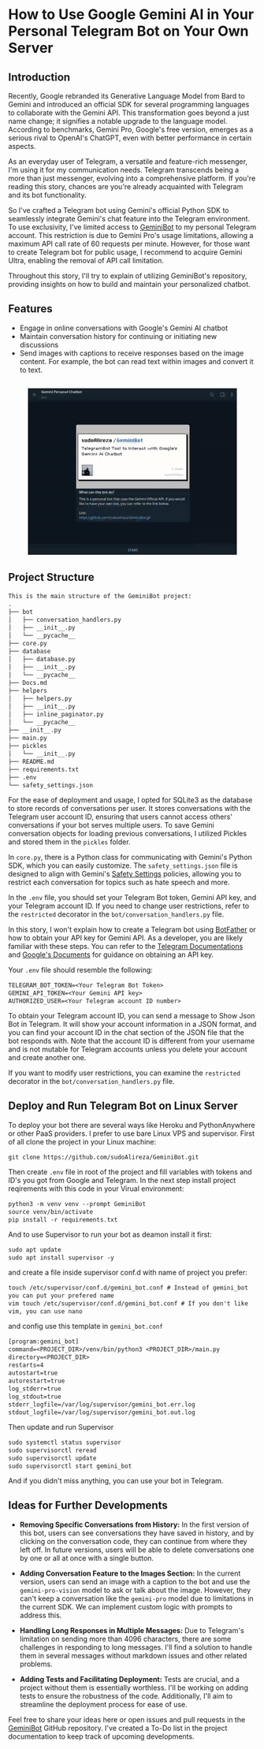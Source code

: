 # How to Use Google Gemini AI in Your Personal Telegram Bot on Your Own Server

## Introduction

Recently, Google rebranded its Generative Language Model from Bard to Gemini and introduced an official SDK for several programming languages to collaborate with the Gemini API. This transformation goes beyond a just name change; it signifies a notable upgrade to the language model. According to benchmarks, Gemini Pro, Google's free version, emerges as a serious rival to OpenAI's ChatGPT, even with better performance in certain aspects.

As an everyday user of Telegram, a versatile and feature-rich messenger, I'm using it for my communication needs. Telegram transcends being a more than just messenger, evolving into a comprehensive platform. If you're reading this story, chances are you're already acquainted with Telegram and its bot functionality.

So I've crafted a Telegram bot using Gemini's official Python SDK to seamlessly integrate Gemini's chat feature into the Telegram environment. To use exclusivity, I've limited access to [GeminiBot](https://t.me/GeminiPersonalBot) to my personal Telegram account. This restriction is due to Gemini Pro's usage limitations, allowing a maximum API call rate of 60 requests per minute. However, for those want to create Telegram bot for public usage, I recommend to acquire Gemini Ultra, enabling the removal of API call limitation.

Throughout this story, I'll try to explain of utilizing GeminiBot's repository, providing insights on how to build and maintain your personalized chatbot.

## Features

* Engage in online conversations with Google's Gemini AI chatbot
* Maintain conversation history for continuing or initiating new discussions
* Send images with captions to receive responses based on the image content. For example, the bot can read text within images and convert it to text.

##
<p align="center" width="100%">
<img alt="Bot Preview" src="./assets/preview.gif"/>
</p>

## Project Structure

```plaintext
This is the main structure of the GeminiBot project:
.
├── bot
│   ├── conversation_handlers.py
│   ├── __init__.py
│   └── __pycache__
├── core.py
├── database
│   ├── database.py
│   ├── __init__.py
│   └── __pycache__
├── Docs.md
├── helpers
│   ├── helpers.py
│   ├── __init__.py
│   ├── inline_paginator.py
│   └── __pycache__
├── __init__.py
├── main.py
├── pickles
│   └── __init__.py
├── README.md
├── requirements.txt
├── .env
└── safety_settings.json
```

For the ease of deployment and usage, I opted for SQLite3 as the database to store records of conversations per user. It stores conversations with the Telegram user account ID, ensuring that users cannot access others' conversations if your bot serves multiple users. To save Gemini conversation objects for loading previous conversations, I utilized Pickles and stored them in the `pickles` folder.

In `core.py`, there is a Python class for communicating with Gemini's Python SDK, which you can easily customize. The `safety_settings.json` file is designed to align with Gemini's [Safety Settings](https://ai.google.dev/docs/safety_setting_gemini) policies, allowing you to restrict each conversation for topics such as hate speech and more.

In the `.env` file, you should set your Telegram Bot token, Gemini API key, and your Telegram account ID. If you need to change user restrictions, refer to the `restricted` decorator in the `bot/conversation_handlers.py` file.

In this story, I won't explain how to create a Telegram bot using [BotFather](https://t.me/BotFather) or how to obtain your API key for Gemini API. As a developer, you are likely familiar with these steps. You can refer to the [Telegram Documentations](https://core.telegram.org/bots/tutorial#obtain-your-bot-token) and [Google's Documents](https://ai.google.dev/tutorials/setup) for guidance on obtaining an API key.

Your `.env` file should resemble the following:

```dotenv
TELEGRAM_BOT_TOKEN=<Your Telegram Bot Token>
GEMINI_API_TOKEN=<Your Gemini API key>
AUTHORIZED_USER=<Your Telegram account ID number>
```

To obtain your Telegram account ID, you can send a message to Show Json Bot in Telegram. It will show your account information in a JSON format, and you can find your account ID in the chat section of the JSON file that the bot responds with. Note that the account ID is different from your username and is not mutable for Telegram accounts unless you delete your account and create another one.

If you want to modify user restrictions, you can examine the `restricted` decorator in the `bot/conversation_handlers.py` file.

## Deploy and Run Telegram Bot on Linux Server

To deploy your bot there are several ways like Heroku and PythonAnywhere or other PaaS providers. I prefer to use bare Linux VPS and supervisor. First of all clone the project in your Linux machine:
```
git clone https://github.com/sudoAlireza/GeminiBot.git
```
Then create `.env` file in root of the project and fill variables with tokens and ID's you got from Google and Telegram. In the next step install project reqirements with this code in your Virual environment:
```
python3 -m venv venv --prompt GeminiBot
source venv/bin/activate
pip install -r requirements.txt
```
And to use Supervisor to run your bot as deamon install it first:
```
sudo apt update
sudo apt install supervisor -y
```

and create a file inside supervisor conf.d with name of project you prefer:
```
touch /etc/supervisor/conf.d/gemini_bot.conf # Instead of gemini_bot you can put your prefered name
vim touch /etc/supervisor/conf.d/gemini_bot.conf # If you don't like vim, you can use nano
```

and config use this template in `gemini_bot.conf`
```
[program:gemini_bot]
command=<PROJECT_DIR>/venv/bin/python3 <PROJECT_DIR>/main.py
directory=<PROJECT_DIR>
restarts=4
autostart=true
autorestart=true
log_stderr=true
log_stdout=true
stderr_logfile=/var/log/supervisor/gemini_bot.err.log
stdout_logfile=/var/log/supervisor/gemini_bot.out.log
```

Then update and run Supervisor

```
sudo systemctl status supervisor
sudo supervisorctl reread
sudo supervisorctl update
sudo supervisorctl start gemini_bot
```

And if you didn't miss anything, you can use your bot in Telegram.


## Ideas for Further Developments

* **Removing Specific Conversations from History:** In the first version of this bot, users can see conversations they have saved in history, and by clicking on the conversation code, they can continue from where they left off. In future versions, users will be able to delete conversations one by one or all at once with a single button.

* **Adding Conversation Feature to the Images Section:** In the current version, users can send an image with a caption to the bot and use the `gemini-pro-vision` model to ask or talk about the image. However, they can't keep a conversation like the `gemini-pro` model due to limitations in the current SDK. We can implement custom logic with prompts to address this.

* **Handling Long Responses in Multiple Messages:** Due to Telegram's limitation on sending more than 4096 characters, there are some challenges in responding to long messages. I'll find a solution to handle them in several messages without markdown issues and other related problems.

* **Adding Tests and Facilitating Deployment:** Tests are crucial, and a project without them is essentially worthless. I'll be working on adding tests to ensure the robustness of the code. Additionally, I'll aim to streamline the deployment process for ease of use.

Feel free to share your ideas here or open issues and pull requests in the [GeminiBot](https://github.com/sudoAlireza/GeminiBot) GitHub repository. I've created a To-Do list in the project documentation to keep track of upcoming developments.